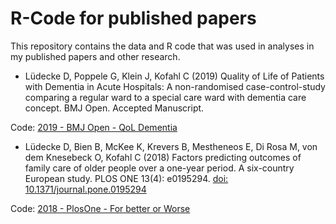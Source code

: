 # R-Code for published papers

This repository contains the data and R code that was used in analyses in my published papers and other research.

* Lüdecke D, Poppele G, Klein J, Kofahl C (2019) Quality of Life of Patients with Dementia in Acute Hospitals: A non-randomised case-control-study comparing a regular ward to a special care ward with dementia care concept. BMJ Open. Accepted Manuscript.

Code: [2019 - BMJ Open - QoL Dementia](/2019%20-%20BMJ%20Open%20-%20QoL%20Dementia)

* Lüdecke D, Bien B, McKee K, Krevers B, Mestheneos E, Di Rosa M, von dem Knesebeck O, Kofahl C (2018) Factors predicting outcomes of family care of older people over a one-year period. A six-country European study. PLOS ONE 13(4): e0195294. [doi: 10.1371/journal.pone.0195294](https://journals.plos.org/plosone/article?id=10.1371/journal.pone.0195294)

Code: [2018 - PlosOne - For better or Worse](/2018%20-%20PlosOne%20-%20For%20better%20or%20Worse)